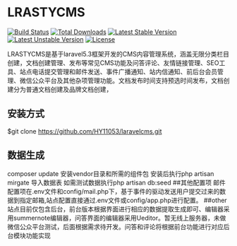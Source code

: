 # LRASTYCMS

[![Build Status](https://travis-ci.org/laravel/framework.svg)](https://travis-ci.org/laravel/framework)
[![Total Downloads](https://poser.pugx.org/laravel/framework/d/total.svg)](https://packagist.org/packages/laravel/framework)
[![Latest Stable Version](https://poser.pugx.org/laravel/framework/v/stable.svg)](https://packagist.org/packages/laravel/framework)
[![Latest Unstable Version](https://poser.pugx.org/laravel/framework/v/unstable.svg)](https://packagist.org/packages/laravel/framework)
[![License](https://poser.pugx.org/laravel/framework/license.svg)](https://packagist.org/packages/laravel/framework)

 LRASTYCMS是基于laravel5.3框架开发的CMS内容管理系统，涵盖无限分类栏目创建，文档创建管理、发布等常见CMS功能及问答评论、友情链接管理、SEO工具、站点电话提交管理和邮件发送、事件广播通知、站内信通知、前后台会员管理、微信公众平台及其他杂项管理功能。文档发布时间支持预选时间发布，文档创建分为普通文档创建及品牌文档创建，

## 安装方式

$git clone https://github.com/HY11053/laravelcms.git

## 数据生成
composer update 安装vendor目录和所需的组件包
安装后执行php artisan mirgate 导入数据表
如需测试数据执行php artisan db:seed
##其他配置项
邮件配置项在.env文件和config/mail.php下，基于事件的驱动发送用户提交过来的数据到指定邮箱,站点配置直接通过.env文件或config/app.php进行配置。
##other
站点目前仅包含后台，前台版本根据界面进行相应的数据提取生成即可、编辑器采用summernote编辑器，问答界面的编辑器采用Ueditor。暂无线上服务器，未做微信公众平台测试，后面根据需求待开发。问答和评论将根据前台功能进行对应后台模块功能实现


